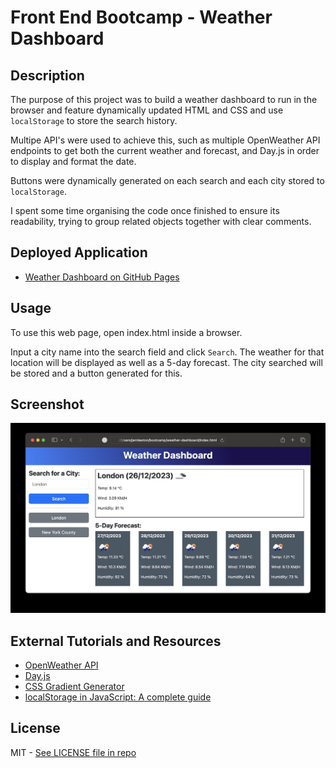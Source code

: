 # Front End Bootcamp - Weather Dashboard

## Description

The purpose of this project was to build a weather dashboard to run in the browser and feature dynamically updated HTML and CSS and use `localStorage` to store the search history.

Multipe API's were used to achieve this, such as multiple OpenWeather API endpoints to get both the current weather and forecast, and Day.js in order to display and format the date.

Buttons were dynamically generated on each search and each city stored to `localStorage`.

I spent some time organising the code once finished to ensure its readability, trying to group related objects together with clear comments.

## Deployed Application

* [Weather Dashboard on GitHub Pages](https://partialarts.github.io/weather-dashboard/)

## Usage

To use this web page, open index.html inside a browser.

Input a city name into the search field and click `Search`. The weather for that location will be displayed as well as a 5-day forecast. The city searched will be stored and a button generated for this.

## Screenshot

![The application includes a field for a city name and a search button. Weather information is dynamically generated using HTML](./images/screenshot.jpg)

## External Tutorials and Resources

* [OpenWeather API](https://openweathermap.org/api)
* [Day.js](https://day.js.org/)
* [CSS Gradient Generator](https://cssgradient.io/)
* [localStorage in JavaScript: A complete guide](https://blog.logrocket.com/localstorage-javascript-complete-guide/)

## License

MIT - [See LICENSE file in repo](https://github.com/partialarts/weather-dashboard/blob/main/LICENSE)